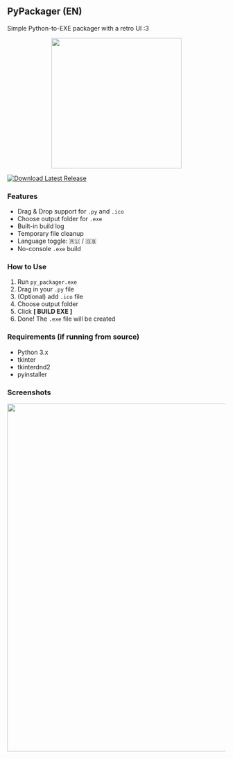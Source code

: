 ## PyPackager (EN)

Simple Python-to-EXE packager with a retro UI :3

<p align="center">
  <img src="https://github.com/user-attachments/assets/99b91732-f274-4c6a-beed-a7bbadb455fc" width="300">
</p>

[![Download Latest Release](https://img.shields.io/badge/Download-EXE-00FF99?style=for-the-badge&logo=windows)](https://github.com/Zubakamaraka/PyPackager/releases/download/v0.1/PyPackager.exe)

### Features
- Drag & Drop support for `.py` and `.ico`
- Choose output folder for `.exe`
- Built-in build log
- Temporary file cleanup
- Language toggle: 🇷🇺 / 🇬🇧
- No-console `.exe` build

### How to Use
1. Run `py_packager.exe`
2. Drag in your `.py` file
3. (Optional) add `.ico` file
4. Choose output folder
5. Click **[ BUILD EXE ]**
6. Done! The `.exe` file will be created

### Requirements (if running from source)
- Python 3.x
- tkinter
- tkinterdnd2
- pyinstaller

### Screenshots
<p align="center">
  <img src="https://github.com/user-attachments/assets/789682d1-0d4b-4ab9-9980-dc1758497131" width="800">
</p>
